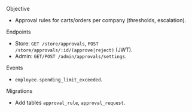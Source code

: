 Objective
- Approval rules for carts/orders per company (thresholds, escalation).

Endpoints
- Store: `GET /store/approvals`, `POST /store/approvals/:id/(approve|reject)` (JWT).
- Admin: `GET/POST /admin/approvals/settings`.

Events
- `employee.spending_limit_exceeded`.

Migrations
- Add tables `approval_rule`, `approval_request`.

